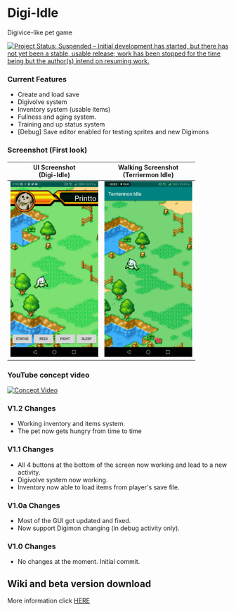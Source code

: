 # Digi-Idle
Digivice-like pet game

[![Project Status: Suspended – Initial development has started, but there has not yet been a stable, usable release; work has been stopped for the time being but the author(s) intend on resuming work.](https://www.repostatus.org/badges/latest/suspended.svg)](https://www.repostatus.org/#suspended)

### Current Features
- Create and load save
- Digivolve system
- Inventory system (usable items)
- Fullness and aging system.
- Training and up status system
- [Debug] Save editor enabled for testing sprites and new Digimons

### Screenshot (First look)
UI Screenshot<br/>(Digi-Idle)             |  Walking Screenshot<br/>(Terriermon Idle)
:-------------------------:|:-------------------------:
<img text-align="center" src="https://github.com/printto/Digi_Idle/blob/master/screenshot1.jpg" alt="drawing" width="200" />  |  <img text-align="center" src="https://github.com/printto/Digi_Idle/blob/master/screenshot2.gif" alt="drawing" width="200" />

### YouTube concept video
[![Concept Video](https://img.youtube.com/vi/cUI3_9q2O8w/0.jpg)](https://www.youtube.com/watch?v=cUI3_9q2O8w)

### V1.2 Changes
- Working inventory and items system.
- The pet now gets hungry from time to time

### V1.1 Changes
- All 4 buttons at the bottom of the screen now working and lead to a new activity.
- Digivolve system now working.
- Inventory now able to load items from player's save file.

### V1.0a Changes
- Most of the GUI got updated and fixed.
- Now support Digimon changing (in debug activity only).

### V1.0 Changes
- No changes at the moment. Initial commit.

## Wiki and beta version download
More information click [HERE](http://digi-idle.fandom.com)
